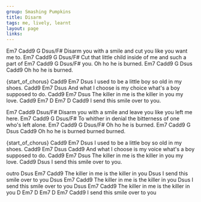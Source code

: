 ```yaml
---
group: Smashing Pumpkins
title: Disarm
tags: me, lively, learnt
layout: page
links:
---
```


Em7              Cadd9     G                      Dsus/F#
Disarm you with a smile and cut you like you want me to.
Em7             Cadd9   G                     Dsus/F#
Cut that little child inside of me and such a part of
Em7   Cadd9    G      Dsus/F#
you. Oh ho he is burned.
Em7    Cadd9    G       Dsus   Cadd9
    Oh ho he is burned.

{start_of_chorus}
Cadd9                     Em7    Dsus
    I used to be a little boy so old in my shoes.
Cadd9                       Em7             Dsus
    And what I choose is my choice what's a boy supposed to do.
Cadd9                                 Em7    Dsus
    The killer in me is the killer in you my love.
Cadd9                         Em7   D   Em7   D   Cadd9
    I send this smile over to you.


   Em7            Cadd9                        Dsus/F#
Disarm you with a smile and leave you like you left me here.
   Em7          Cadd9    G                       Dsus/F#
To whither in denial the bitterness of one who's left alone.
Em7    Cadd9    G      Dsus/F#
     Oh ho he is burned.
Em7    Cadd9    G      Dsus   Cadd9
    Oh ho he is burned burned burned.

{start_of_chorus}
Cadd9                     Em7    Dsus
    I used to be a little boy so old in my shoes.
Cadd9                       Em7            Dsus            Cadd9
    And what I choose is my voice what's a boy supposed to do.
Cadd9                                 Em7    Dsus
    The killer in me is the killer in you my love.
Cadd9                         Dsus
    I send this smile over to you.

outro
Dsus             Em7                 Cadd9
    The killer in me is the killer in you
                                  Dsus
    I send this smile over to you
Dsus             Em7                 Cadd9
    The killer in me is the killer in you
                                  Dsus
    I send this smile over to you
Dsus              Em7                 Cadd9
    The killer in me is the killer in you
                              D    Em7    D   Em7    D   Em7   Cadd9
    I send this smile over to you




